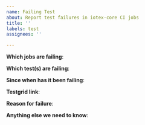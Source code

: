 ```yaml
---
name: Failing Test
about: Report test failures in iotex-core CI jobs
title: ''
labels: test
assignees: ''

---
```


<!-- Please only use this template for submitting reports about failing tests in iotex-core CI jobs -->

**Which jobs are failing**:

**Which test(s) are failing**:

**Since when has it been failing**:

**Testgrid link**:

**Reason for failure**:

**Anything else we need to know**:
